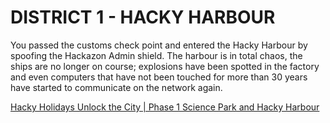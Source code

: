 # DISTRICT 1 - HACKY HARBOUR
You passed the customs check point and entered the Hacky Harbour by spoofing the Hackazon Admin shield. The harbour is in total chaos, the ships are no longer on course; explosions have been spotted in the factory and even computers that have not been touched for more than 30 years have started to communicate on the network again.

[Hacky Holidays Unlock the City | Phase 1 Science Park and Hacky Harbour](https://www.youtube.com/watch?v=p4839CR7FTM&t=1s&ab_channel=DeloitteNederland)

